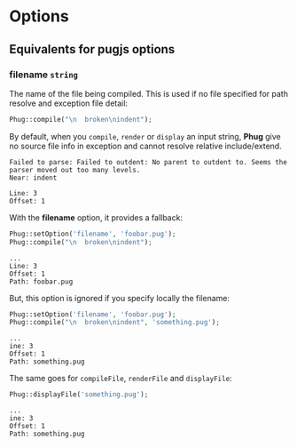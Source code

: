 # Options

## Equivalents for pugjs options

### filename `string`

The name of the file being compiled. This is used if no file specified for
path resolve and exception file detail:

```php
Phug::compile("\n  broken\nindent");
```

By default, when you `compile`, `render` or `display` an input string,
**Phug** give no source file info in exception and cannot resolve relative
include/extend.
```
Failed to parse: Failed to outdent: No parent to outdent to. Seems the parser moved out too many levels.
Near: indent

Line: 3
Offset: 1 
```

With the **filename** option, it provides a fallback:

```php
Phug::setOption('filename', 'foobar.pug');
Phug::compile("\n  broken\nindent");
```
```
...
Line: 3
Offset: 1
Path: foobar.pug
```

But, this option is ignored if you specify locally the filename:

```php
Phug::setOption('filename', 'foobar.pug');
Phug::compile("\n  broken\nindent", 'something.pug');
```

```
...
ine: 3
Offset: 1
Path: something.pug 
```

The same goes for `compileFile`, `renderFile` and `displayFile`:

```php
Phug::displayFile('something.pug');
```

```
...
ine: 3
Offset: 1
Path: something.pug 
```

